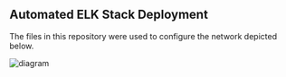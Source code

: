 ## Automated ELK Stack Deployment
The files in this repository were used to configure the network depicted below.

![diagram](images/Cloud_Diagram.png)
